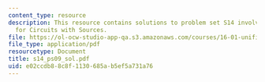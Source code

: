 ```yaml
---
content_type: resource
description: This resource contains solutions to problem set S14 involving State Equations
  for Circuits with Sources.
file: https://ol-ocw-studio-app-qa.s3.amazonaws.com/courses/16-01-unified-engineering-i-ii-iii-iv-fall-2005-spring-2006/e02ccdb88c8f1130685ab5ef5a731a76_s14_ps09_sol.pdf
file_type: application/pdf
resourcetype: Document
title: s14_ps09_sol.pdf
uid: e02ccdb8-8c8f-1130-685a-b5ef5a731a76
---
```

